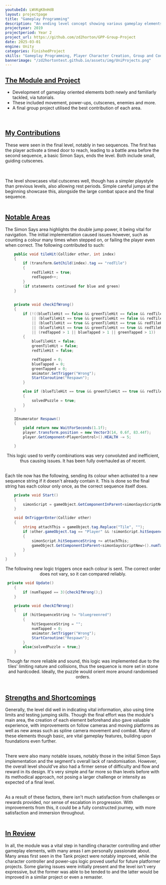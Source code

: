 ```yaml
---
youtubeId: LWVKgK0nHd8
layout: projectpage
title: "Gameplay Programming"
description: "An ending level concept showing various gameplay elements learned"
projectyear: 2019
projectperiod: Year 2
project_url: https://github.com/zd2horton/GPP-Group-Project
date: 2025-03-01
engine: Unity
categories: FinishedProject
skills: "Gameplay Programming, Player Character Creation, Group and Coding Co-Ordination, and More"
bannerimage: "/zd2hortontest.github.io/assets/img/UniProjects.png"
---
```


<p style="text-align: center;">
<h2><ins>The Module and Project</ins></h2>
    <ul>
    <li>Development of gameplay oriented elements both newly and familiarly tackled, via tutorials.</li>
    <li>These included movement, power-ups, cutscenes, enemies and more.</li>
    <li>A final group project utilised the best contribution of each area.</li>
    </ul><br>


<h2><ins>My Contributions</ins></h2> 
These were seen in the final level, notably in two sequences. The first has the player activate a timed door to reach, leading to a battle area before the second sequence, a basic Simon Says, ends the level. Both include small, guiding cutscenes.<br><br><br>

The level showcases vital cutscenes well, though has a simpler playstyle than previous levels, also allowing rest periods. Simple careful jumps at the beginning showcase this, alongside the large combat space and the final sequence.<br><br>


<h2><ins>Notable Areas</ins></h2>
The Simon Says area highlights the double jump power, it being vital for navigation. The initial implementation caused issues however, such as counting a colour many times when stepped on, or failing the player even when correct. The following contributed to such: </p>


```cs
    public void tileHit(Collider other, int index)
    {
        if (transform.GetChild(index).tag == "redTile")
        {
            redTileHit = true;
            redTapped++;
        }
		(if statements continued for blue and green)
    }
	
	
    private void checkIfWrong()
    {
        if (!((blueTileHit == false && greenTileHit == false && redTileHit == false)
            || (blueTileHit == true && greenTileHit == false && redTileHit == false)
            || (blueTileHit == true && greenTileHit == true && redTileHit == false)
            || (blueTileHit == true && greenTileHit == true && redTileHit == true))
            || (redTapped > 1 || blueTapped > 1 || greenTapped > 1))
        {
            blueTileHit = false;
            greenTileHit = false;
            redTileHit = false;

            redTapped = 0;
            blueTapped = 0;
            greenTapped = 0;
            animator.SetTrigger("Wrong");
            StartCoroutine("Respawn");
        }

        else if (blueTileHit == true && greenTileHit == true && redTileHit == true)
        {
            solvedPuzzle = true;
        }
    }

    IEnumerator Respawn()
    {
        yield return new WaitForSeconds(1.1f);
        player.transform.position = new Vector3(14, 0.6f, 83.44f);
        player.GetComponent<PlayerControl>().HEALTH -= 5;

    }
```

<p style="text-align: center;">
This logic used to verify combinations was very convoluted and inefficient, thus causing issues. It has been fully overhauled as of recent.<br><br>

Each tile now has the following, sending its colour when activated to a new sequence string if it doesn't already contain it. This is done so the final string has each colour only once, as the correct sequence itself does.</p>


```cs 
    private void Start()
    {
		simonScript = gameObject.GetComponentInParent<simonSaysScriptNew>();
	}

    void OnTriggerEnter(Collider other)
    {
		string attachThis = gameObject.tag.Replace("Tile", "");
		if (other.gameObject.tag == "Player" && !simonScript.hitSequenceString.Contains(attachThis))
        {
			simonScript.hitSequenceString += attachThis;
			gameObject.GetComponentInParent<simonSaysScriptNew>().numTapped++;
		}
    }
}
```

<p style="text-align: center;">
The following new logic triggers once each colour is sent. The correct order does not vary, so it can compared reliably. </p>

```cs
 private void Update()
    {
        if (numTapped == 3){checkIfWrong();}
    }

    private void checkIfWrong()
    {
        if (hitSequenceString != "bluegreenred")
        {
            hitSequenceString = "";
            numTapped = 0;
            animator.SetTrigger("Wrong");
            StartCoroutine("Respawn");
        }
        else{solvedPuzzle = true;}
    }
```
<p style="text-align: center;">
Though far more reliable and sound, this logic was implemented due to the tiles' limiting nature and collisions, thus the sequence is more set in stone and hardcoded. Ideally, the puzzle would orient more around randomised orders. <br><br>


<h2><ins>Strengths and Shortcomings</ins></h2>
Generally, the level did well in indicating vital information, also using time limits and testing jumping skills. Though the final effort was the module's main area, the creation of each element beforehand also gave valuable experience, with improvements on follow cameras and moving platforms as well as new areas such as spline camera movement and combat. Many of these elements though basic, are vital gameplay features, building upon foundations even further.<br><br>

There were also many notable issues, notably those in the initial Simon Says implementation and the segment's overall lack of randomisation. However, the overall level should've also had a firmer sense of difficulty and flow and reward in its design. It's very simple and far more so than levels before with its methodical approach, not posing a larger challenge or intensity as expected of a final level.<br><br>

As a result of these factors, there isn't much satisfaction from challenges or rewards provided, nor sense of escalation in progression. With improvements from this, it could be a fully constructed journey, with more satisfaction and immersion throughout.<br><br>


<h2><ins>In Review</ins></h2>
In all, the module was a vital step in handling character controlling and other gameplay elements, with many areas I am personally passionate about. Many areas first seen in the Tank project were notably improved, while the character controller and power-ups logic proved useful for future platformer projects. Some glaring issues were initially present and the level isn't very expressive, but the former was able to be tended to and the latter would be improved in a similar project or even a remaster.</p>